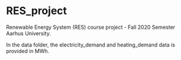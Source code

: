# RES_project
Renewable Energy System (RES) course project - Fall 2020 Semester Aarhus University.

In the data folder, the electricity_demand and heating_demand data is provided in MWh.
